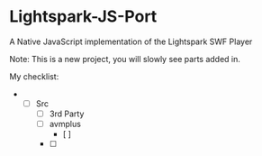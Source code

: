 # Lightspark-JS-Port
A Native JavaScript implementation of the Lightspark SWF Player

Note: This is a new project, you will slowly see parts added in.

My checklist:
+ - [ ] Src
    - [ ] 3rd Party
    - [ ] avmplus
        - [ ] 
    - [ ] 
